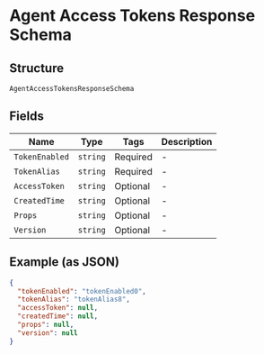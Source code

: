 
# Agent Access Tokens Response Schema

## Structure

`AgentAccessTokensResponseSchema`

## Fields

| Name | Type | Tags | Description |
|  --- | --- | --- | --- |
| `TokenEnabled` | `string` | Required | - |
| `TokenAlias` | `string` | Required | - |
| `AccessToken` | `string` | Optional | - |
| `CreatedTime` | `string` | Optional | - |
| `Props` | `string` | Optional | - |
| `Version` | `string` | Optional | - |

## Example (as JSON)

```json
{
  "tokenEnabled": "tokenEnabled0",
  "tokenAlias": "tokenAlias8",
  "accessToken": null,
  "createdTime": null,
  "props": null,
  "version": null
}
```

